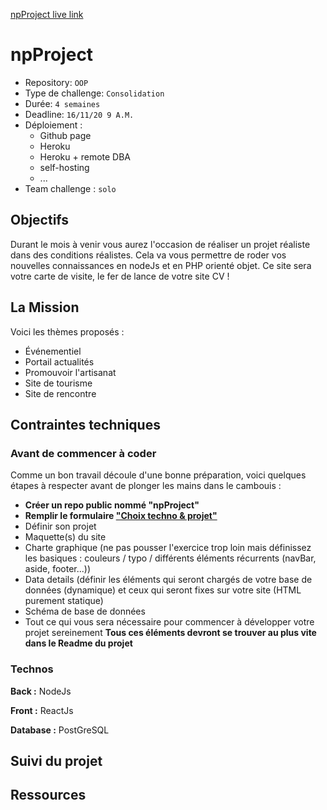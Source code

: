 
[npProject live link](https://mattnannetti.github.io/npProject/)


# npProject

- Repository: `OOP`
- Type de challenge:  `Consolidation`
- Durée: `4 semaines`
- Deadline: `16/11/20 9 A.M.`
- Déploiement :
	- Github page
	- Heroku
	- Heroku + remote DBA
	- self-hosting
	- ...
- Team challenge :  `solo`

## Objectifs
Durant le mois à venir vous aurez l'occasion de réaliser un projet réaliste dans des conditions réalistes. Cela va vous permettre de roder vos nouvelles connaissances en nodeJs et en PHP orienté objet. Ce site sera votre carte de visite, le fer de lance de votre site CV !

## La Mission

Voici les thèmes proposés :

- Événementiel 
- Portail actualités
- Promouvoir l'artisanat 
- Site de tourisme 
- Site de rencontre


## Contraintes techniques

### Avant de commencer à coder

Comme un bon travail découle d'une bonne préparation, voici quelques étapes à respecter avant de plonger les mains dans le cambouis : 

- **Créer un repo public nommé "npProject"**
- **Remplir le formulaire  ["Choix techno & projet"](https://forms.gle/79NuQRBZBQBTd9AKA)**
- Définir son projet
- Maquette(s) du site
- Charte graphique (ne pas pousser l'exercice trop loin mais définissez les basiques : couleurs / typo / différents éléments récurrents (navBar, aside, footer...))
- Data details (définir les éléments qui seront chargés de votre base de données (dynamique) et ceux qui seront fixes sur votre site (HTML purement statique)
- Schéma de base de données 
- Tout ce qui vous sera nécessaire pour commencer à développer votre projet sereinement
  **Tous ces éléments devront se trouver au plus vite dans le Readme du projet**

### Technos

**Back :** NodeJs

**Front :** ReactJs

**Database :** PostGreSQL



## Suivi du projet




## Ressources



